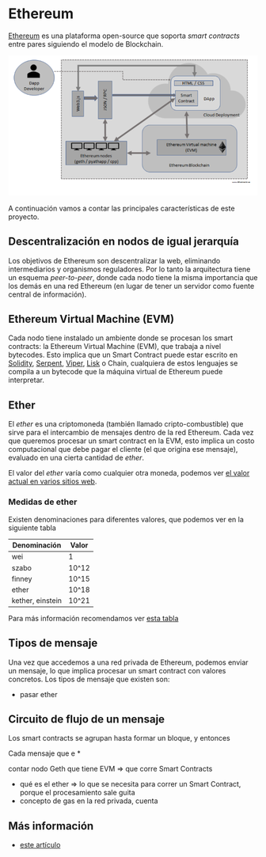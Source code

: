 # Ethereum

[Ethereum](https://www.ethereum.org/) es una plataforma open-source que soporta  _smart contracts_ entre pares siguiendo el modelo de Blockchain.

![image](../images/EthEcosys2.png)

A continuación vamos a contar las principales características de este proyecto.

## Descentralización en nodos de igual jerarquía

Los objetivos de Ethereum son descentralizar la web, eliminando intermediarios y organismos reguladores. Por lo tanto la arquitectura tiene un esquema _peer-to-peer_, donde cada nodo tiene la misma importancia que los demás en una red Ethereum (en lugar de tener un servidor como fuente central de información).

## Ethereum Virtual Machine (EVM)

Cada nodo tiene instalado un ambiente donde se procesan los smart contracts: la Ethereum Virtual Machine (EVM), que trabaja a nivel bytecodes. Esto implica que un Smart Contract puede estar escrito en [Solidity](https://solidity.readthedocs.io/en/v0.5.3/), [Serpent](https://github.com/ethereum/wiki/wiki/Serpent), [Viper](https://vyper.readthedocs.io/en/latest/), [Lisk](https://lisk.io/) o Chain, cualquiera de estos lenguajes se compila a un bytecode que la máquina virtual de Ethereum puede interpretar.

## Ether

El _ether_ es una criptomoneda (también llamado cripto-combustible) que sirve para el intercambio de mensajes dentro de la red Ethereum. Cada vez que queremos procesar un smart contract en la EVM, esto implica un costo computacional que debe pagar el cliente (el que origina ese mensaje), evaluado en una cierta cantidad de _ether_.

El valor del _ether_ varía como cualquier otra moneda, podemos ver [el valor actual en varios sitios web](https://coinmarketcap.com/es/currencies/ethereum/).

### Medidas de ether

Existen denominaciones para diferentes valores, que podemos ver en la siguiente tabla

| Denominación | Valor |
| ------- | ----- |
| wei | 1 |
| szabo | 10^12 |
| finney | 10^15 |
| ether | 10^18 |
| kether, einstein | 10^21 | 

Para más información recomendamos ver [esta tabla](https://etherconverter.online/)

## Tipos de mensaje

Una vez que accedemos a una red privada de Ethereum, podemos enviar un mensaje, lo que implica procesar un smart contract con valores concretos. Los tipos de mensaje que existen son:

- pasar ether 

## Circuito de flujo de un mensaje

Los smart contracts se agrupan hasta formar un bloque, y entonces

Cada mensaje que e
* 

contar nodo Geth que tiene EVM => que corre Smart Contracts
* qué es el ether => lo que se necesita para correr un Smart Contract, porque el procesamiento sale guita
* concepto de gas en la red privada, cuenta


## Más información

* [este artículo](https://cryptodigestnews.com/blockchain-basics-what-is-evm-52d83616764)

